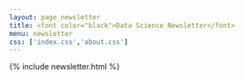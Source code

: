 ```yaml
---
layout: page_newsletter
title: <font color="black">Data Science Newsletter</font>
menu: newsletter
css: ['index.css','about.css']
---
```


{% include newsletter.html %}


